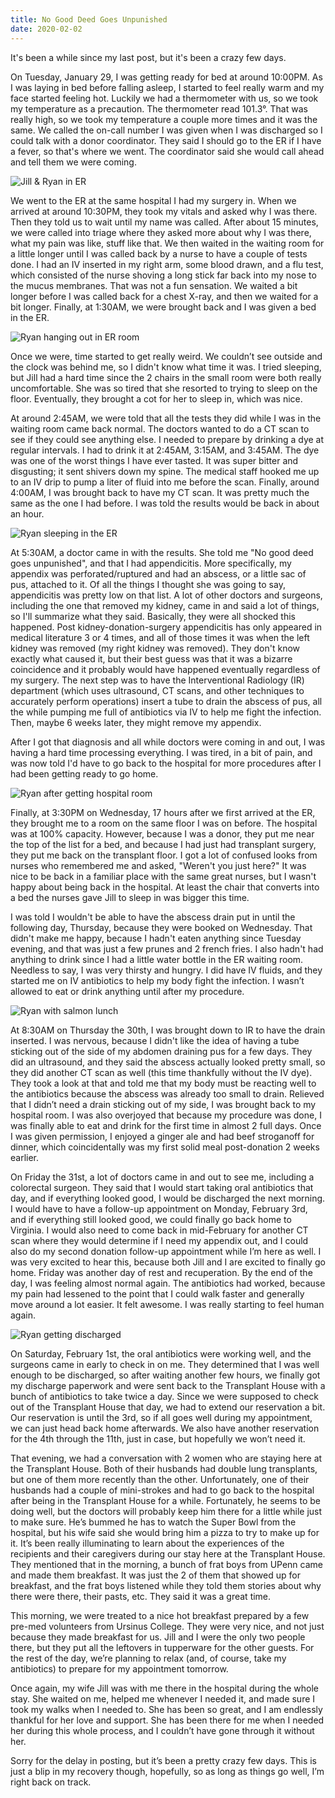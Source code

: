 ```yaml
---
title: No Good Deed Goes Unpunished
date: 2020-02-02
---
```


It's been a while since my last post, but it's been a crazy few days.

On Tuesday, January 29, I was getting ready for bed at around 10:00PM. As I was laying in bed before falling asleep, I started to feel really warm and my face started feeling hot. Luckily we had a thermometer with us, so we took my temperature as a precaution. The thermometer read 101.3°. That was really high, so we took my temperature a couple more times and it was the same. We called the on-call number I was given when I was discharged so I could talk with a donor coordinator. They said I should go to the ER if I have a fever, so that's where we went. The coordinator said she would call ahead and tell them we were coming.

![Jill &amp; Ryan in ER](jill-and-ryan-with-masks)

We went to the ER at the same hospital I had my surgery in. When we arrived at around 10:30PM, they took my vitals and asked why I was there. Then they told us to wait until my name was called. After about 15 minutes, we were called into triage where they asked more about why I was there, what my pain was like, stuff like that. We then waited in the waiting room for a little longer until I was called back by a nurse to have a couple of tests done. I had an IV inserted in my right arm, some blood drawn, and a flu test, which consisted of the nurse shoving a long stick far back into my nose to the mucus membranes. That was not a fun sensation. We waited a bit longer before I was called back for a chest X-ray, and then we waited for a bit longer. Finally, at 1:30AM, we were brought back and I was given a bed in the ER.

![Ryan hanging out in ER room](ryan-in-er-room)

Once we were, time started to get really weird. We couldn’t see outside and the clock was behind me, so I didn't know what time it was. I tried sleeping, but Jill had a hard time since the 2 chairs in the small room were both really uncomfortable. She was so tired that she resorted to trying to sleep on the floor. Eventually, they brought a cot for her to sleep in, which was nice.

At around 2:45AM, we were told that all the tests they did while I was in the waiting room came back normal. The doctors wanted to do a CT scan to see if they could see anything else. I needed to prepare by drinking a dye at regular intervals. I had to drink it at 2:45AM, 3:15AM, and 3:45AM. The dye was one of the worst things I have ever tasted. It was super bitter and disgusting; it sent shivers down my spine. The medical staff hooked me up to an IV drip to pump a liter of fluid into me before the scan. Finally, around 4:00AM, I was brought back to have my CT scan. It was pretty much the same as the one I had before. I was told the results would be back in about an hour.

![Ryan sleeping in the ER](ryan-sleeping-in-er)

At 5:30AM, a doctor came in with the results. She told me "No good deed goes unpunished", and that I had appendicitis. More specifically, my appendix was perforated/ruptured and had an abscess, or a little sac of pus, attached to it. Of all the things I thought she was going to say, appendicitis was pretty low on that list. A lot of other doctors and surgeons, including the one that removed my kidney, came in and said a lot of things, so I'll summarize what they said. Basically, they were all shocked this happened. Post kidney-donation-surgery appendicitis has only appeared in medical literature 3 or 4 times, and all of those times it was when the left kidney was removed (my right kidney was removed). They don't know exactly what caused it, but their best guess was that it was a bizarre coincidence and it probably would have happened eventually regardless of my surgery. The next step was to have the Interventional Radiology (IR) department (which uses ultrasound, CT scans, and other techniques to accurately perform operations) insert a tube to drain the abscess of pus, all the while pumping me full of antibiotics via IV to help me fight the infection. Then, maybe 6 weeks later, they might remove my appendix.

After I got that diagnosis and all while doctors were coming in and out, I was having a hard time processing everything. I was tired, in a bit of pain, and was now told I'd have to go back to the hospital for more procedures after I had been getting ready to go home.

![Ryan after getting hospital room](ryan-in-hospital-room)

Finally, at 3:30PM on Wednesday, 17 hours after we first arrived at the ER, they brought me to a room on the same floor I was on before. The hospital was at 100% capacity. However, because I was a donor, they put me near the top of the list for a bed, and because I had just had transplant surgery, they put me back on the transplant floor. I got a lot of confused looks from nurses who remembered me and asked, "Weren't you just here?" It was nice to be back in a familiar place with the same great nurses, but I wasn't happy about being back in the hospital. At least the chair that converts into a bed the nurses gave Jill to sleep in was bigger this time.

I was told I wouldn't be able to have the abscess drain put in until the following day, Thursday, because they were booked on Wednesday. That didn't make me happy, because I hadn't eaten anything since Tuesday evening, and that was just a few prunes and 2 french fries. I also hadn't had anything to drink since I had a little water bottle in the ER waiting room. Needless to say, I was very thirsty and hungry. I did have IV fluids, and they started me on IV antibiotics to help my body fight the infection. I wasn’t allowed to eat or drink anything until after my procedure.

![Ryan with salmon lunch](ryan-and-salmon)

At 8:30AM on Thursday the 30th, I was brought down to IR to have the drain inserted. I was nervous, because I didn't like the idea of having a tube sticking out of the side of my abdomen draining pus for a few days. They did an ultrasound, and they said the abscess actually looked pretty small, so they did another CT scan as well (this time thankfully without the IV dye). They took a look at that and told me that my body must be reacting well to the antibiotics because the abscess was already too small to drain. Relieved that I didn’t need a drain sticking out of my side, I was brought back to my hospital room. I was also overjoyed that because my procedure was done, I was finally able to eat and drink for the first time in almost 2 full days. Once I was given permission, I enjoyed a ginger ale and had beef stroganoff for dinner, which coincidentally was my first solid meal post-donation 2 weeks earlier.

On Friday the 31st, a lot of doctors came in and out to see me, including a colorectal surgeon. They said that I would start taking oral antibiotics that day, and if everything looked good, I would be discharged the next morning. I would have to have a follow-up appointment on Monday, February 3rd, and if everything still looked good, we could finally go back home to Virginia. I would also need to come back in mid-February for another CT scan where they would determine if I need my appendix out, and I could also do my second donation follow-up appointment while I’m here as well. I was very excited to hear this, because both Jill and I are excited to finally go home. Friday was another day of rest and recuperation. By the end of the day, I was feeling almost normal again. The antibiotics had worked, because my pain had lessened to the point that I could walk faster and generally move around a lot easier. It felt awesome. I was really starting to feel human again.

![Ryan getting discharged](getting-discharged)

On Saturday, February 1st, the oral antibiotics were working well, and the surgeons came in early to check in on me. They determined that I was well enough to be discharged, so after waiting another few hours, we finally got my discharge paperwork and were sent back to the Transplant House with a bunch of antibiotics to take twice a day. Since we were supposed to check out of the Transplant House that day, we had to extend our reservation a bit. Our reservation is until the 3rd, so if all goes well during my appointment, we can just head back home afterwards. We also have another reservation for the 4th through the 11th, just in case, but hopefully we won’t need it.

That evening, we had a conversation with 2 women who are staying here at the Transplant House. Both of their husbands had double lung transplants, but one of them more recently than the other. Unfortunately, one of their husbands had a couple of mini-strokes and had to go back to the hospital after being in the Transplant House for a while. Fortunately, he seems to be doing well, but the doctors will probably keep him there for a little while just to make sure. He’s bummed he has to watch the Super Bowl from the hospital, but his wife said she would bring him a pizza to try to make up for it. It’s been really illuminating to learn about the experiences of the recipients and their caregivers during our stay here at the Transplant House. They mentioned that in the morning, a bunch of frat boys from UPenn came and made them breakfast. It was just the 2 of them that showed up for breakfast, and the frat boys listened while they told them stories about why there were there, their pasts, etc. They said it was a great time.

This morning, we were treated to a nice hot breakfast prepared by a few pre-med volunteers from Ursinus College. They were very nice, and not just because they made breakfast for us. Jill and I were the only two people there, but they put all the leftovers in tupperware for the other guests. For the rest of the day, we’re planning to relax (and, of course, take my antibiotics) to prepare for my appointment tomorrow.

Once again, my wife Jill was with me there in the hospital during the whole stay. She waited on me, helped me whenever I needed it, and made sure I took my walks when I needed to. She has been so great, and I am endlessly thankful for her love and support. She has been there for me when I needed her during this whole process, and I couldn’t have gone through it without her.

Sorry for the delay in posting, but it’s been a pretty crazy few days. This is just a blip in my recovery though, hopefully, so as long as things go well, I’m right back on track.
